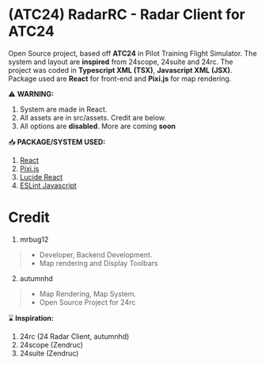# (ATC24) RadarRC - Radar Client for **ATC24**
Open Source project, based off **ATC24** in Pilot Training Flight Simulator. The system and layout are **inspired** from 24scope, 24suite and 24rc.
The project was coded in **Typescript XML (TSX)**, **Javascript XML (JSX)**. Package used are **React** for front-end and **Pixi.js** for map rendering.

 ⚠️ **WARNING:**
 1. System are made in React.
 2. All assets are in src/assets. Credit are below.
 3. All options are **disabled**. More are coming **soon**

📥 **PACKAGE/SYSTEM USED:**
1. [React](https://react.dev/)
2. [Pixi.js](https://pixijs.com/)
3. [Lucide React](https://lucide.dev/guide/packages/lucide-react)
3. [ESLint Javascript](https://eslint.org/)

# Credit
1. mrbug12
> - Developer, Backend Development.
> - Map rendering and Display Toolbars
2. autumnhd
> - Map Rendering, Map System.
> - Open Source Project for 24rc

⌛ **Inspiration:**
1. 24rc (24 Radar Client, autumnhd)
2. 24scope (Zendruc)
3. 24suite (Zendruc)
